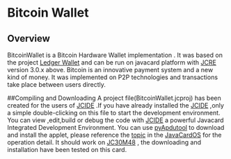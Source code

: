 # Bitcoin Wallet
## Overview
BitcoinWallet is a Bitcoin Hardware Wallet implementation . It was based on the project [Ledger Wallet](https://github.com/LedgerHQ/ledger-javacard) and can be run on javacard platform with [JCRE](http://javacardos.com/wiki/index.php/home/index/index/model/jcre/app_name/JCRESpec01intro.html) version 3.0.x above. Bitcoin is an innovative payment system and a new kind of money. It was  implemented on P2P technologies and transactions take place between users directly.


##Compiling and Downloading
A project file(BitcoinWallet.jcproj) has been created for the users of [JCIDE](http://www.javacardos.com/tools/index.html?ws=github&prj=BitcoinWallet#JCIDE) .If you have already installed the [JCIDE](http://www.javacardos.com/tools/index.html?ws=github&prj=BitcoinWallet#JCIDE) ,only a simple double-clicking on this file to start the development environment.
You can view ,edit,build or debug the code with [JCIDE](http://www.javacardos.com/tools/index.html?ws=github&prj=BitcoinWallet#JCIDE) a powerful Javacard Integrated Development Environment.
You can use [pyApdutool](http://javacardos.com/tools/index.html?ws=github&prj=BitcoinWallet#pyApduTool) to download and install the applet, please reference the [topic](http://javacardos.com/javacardforum/viewtopic.php?f=3&t=38&ws=github&prj=BitcoinWallet) in the [JavaCardOS](http://javacardos.com/javacardforum/?ws=github&prj=BitcoinWallet) for the operation detail. It should work on [JC30M48](http://www.javacardos.com/store/javacard-jc30m48cr.php?ws=github&prj=BitcoinWallet) , the downloading and installation have been tested on this card.